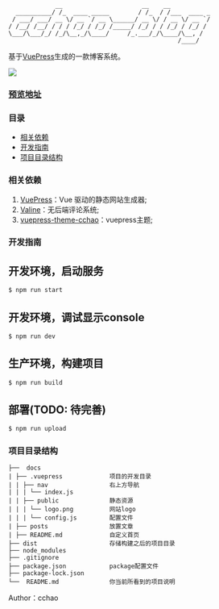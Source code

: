 ```
             __                      __    __
  __________/ /_  ____ _____        / /_  / /___  ____ _
 / ___/ ___/ __ \/ __ `/ __ \______/ __ \/ / __ \/ __ `/
/ /__/ /__/ / / / /_/ / /_/ /_____/ /_/ / / /_/ / /_/ /
\___/\___/_/ /_/\__,_/\____/     /_.___/_/\____/\__, /
                                               /____/
```
基于[VuePress](https://vuepress.vuejs.org/zh/ "VuePres官方文档")生成的一款博客系统。

![](https://img.shields.io/badge/vuepress-0.14.10-brightgreen.svg)

### [预览地址](http://123hao123.top)

### 目录
- [相关依赖](#相关依赖)
- [开发指南](#开发指南)
- [项目目录结构](#项目目录结构)


### 相关依赖

1. [VuePress](https://vuepress.vuejs.org/zh/ "VuePres官方文档")：Vue 驱动的静态网站生成器;
2. [Valine](https://valine.js.org/ "Valine无后台评论系统")：无后端评论系统;
3. [vuepress-theme-cchao](https://github.com/2020807070/vuepress-theme-cchao "此博客使用的vuepress主题")：vuepress主题;


### 开发指南

## 开发环境，启动服务
```bash
$ npm run start
```

## 开发环境，调试显示console
```bash
$ npm run dev
```

## 生产环境，构建项目
```bash
$ npm run build
```

## 部署(TODO: 待完善)
```bash
$ npm run upload
```

### 项目目录结构

```
├──  docs
| ├── .vuepress             项目的开发目录
| | ├── nav                 右上方导航
| | | └── index.js
| | ├── public              静态资源
| | | └── logo.png          网站logo
| | | └── config.js         配置文件
| ├── posts                 放置文章
| ├── README.md             自定义首页
├── dist                    存储构建之后的项目目录
├── node_modules
├── .gitignore
├── package.json            package配置文件
├── package-lock.json
└──  README.md              你当前所看到的项目说明
```


Author：cchao
